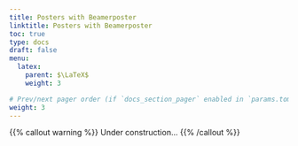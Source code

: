 ```yaml
---
title: Posters with Beamerposter
linktitle: Posters with Beamerposter
toc: true
type: docs
draft: false
menu:
  latex:
    parent: $\LaTeX$
    weight: 3

# Prev/next pager order (if `docs_section_pager` enabled in `params.toml`)
weight: 3
---
```


{{% callout warning %}}
Under construction...
{{% /callout %}}